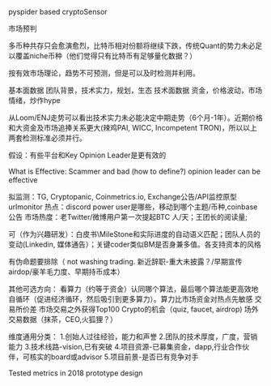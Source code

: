pyspider based cryptoSensor

市场预判



多币种共存只会愈演愈烈，比特币相对份额将继续下跌，传统Quant的势力未必足以覆盖niche币种（他们觉得只有比特币有足够量化数据？）

按有效市场理论，趋势不可预测，但是可以及时检测并利用。




基本面数据
团队背景，技术实力，规划，生态
技术面数据
资金，价格波动，市场情绪，炒作hype


从Loom/ENJ走势可以看出技术实力未必能决定中期走势（6个月-1年）。近期价格和大资金及市场追捧关系更大(辣鸡PAI, WICC, Incompetent TRON)，所以以上两套检测标准必须并行。




假设：有些平台和Key Opinion Leader是更有效的

What is Effective: Scammer and bad (how to define?) opinion leader can be effective

拟监测：TG, Cryptopanic, Coinmetrics.io, Exchange公告/API监控原型urlmonitor
热点：discord power user是哪些，移动到哪个主题/币种,coinbase公告
市场热度：老Twitter/微博用户第一次提起BTC 人/天；王团长的阅读量;

可（作为兴趣研发）：白皮书\MileStone和实际进度的自动语义匹配；团队人员的变动(Linkedin, 媒体通告）；关键coder类似BM是否身兼多值。各支持资本的风格

有伪命题要排除（ not washing trading. 新近辞职-重大未披露？/早期宣传airdop/豪羊毛力度、早期持币成本）


其他可选方向：
看算力（约等于资金）认同哪个算法，最后哪个算法能更高效地自循环（促进经济循环，然后吸引到更多算力）。算力比市场资金对热点先敏感
交易所价差
市场交易之外获得Top100 Crypto的机会（quiz, faucet, airdrop)
场外交易数据（抹茶，CEO,火狐狸？）

维度通用分类：
1.创始人过往经验，能力和声誉
2.团队的技术厚度，广度，营销能力
3.技术线路-vision,已有突破
4.项目资源-已募集资金，dapp,行业合作伙伴，可核实的board或advisor
5.项目前景-是否已有竞争对手


Tested metrics in 2018 prototype design

